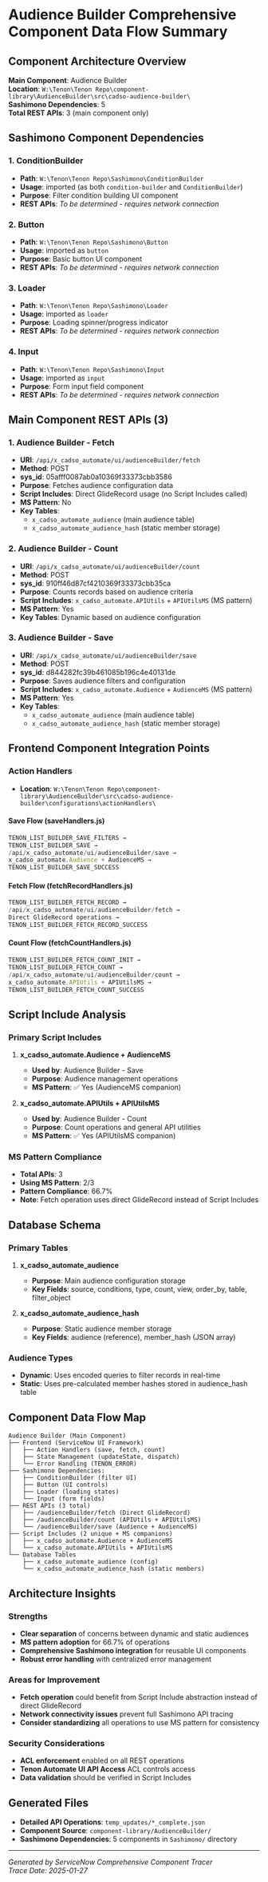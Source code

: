 # Audience Builder Comprehensive Component Data Flow Summary

## Component Architecture Overview

**Main Component**: Audience Builder  
**Location**: `W:\Tenon\Tenon Repo\component-library\AudienceBuilder\src\cadso-audience-builder\`  
**Sashimono Dependencies**: 5  
**Total REST APIs**: 3 (main component only)  

## Sashimono Component Dependencies

### 1. ConditionBuilder
- **Path**: `W:\Tenon\Tenon Repo\Sashimono\ConditionBuilder`
- **Usage**: imported (as both `condition-builder` and `ConditionBuilder`)
- **Purpose**: Filter condition building UI component
- **REST APIs**: *To be determined - requires network connection*

### 2. Button  
- **Path**: `W:\Tenon\Tenon Repo\Sashimono\Button`
- **Usage**: imported as `button`
- **Purpose**: Basic button UI component
- **REST APIs**: *To be determined - requires network connection*

### 3. Loader
- **Path**: `W:\Tenon\Tenon Repo\Sashimono\Loader`
- **Usage**: imported as `loader` 
- **Purpose**: Loading spinner/progress indicator
- **REST APIs**: *To be determined - requires network connection*

### 4. Input
- **Path**: `W:\Tenon\Tenon Repo\Sashimono\Input`
- **Usage**: imported as `input`
- **Purpose**: Form input field component
- **REST APIs**: *To be determined - requires network connection*

## Main Component REST APIs (3)

### 1. Audience Builder - Fetch
- **URI**: `/api/x_cadso_automate/ui/audienceBuilder/fetch`
- **Method**: POST
- **sys_id**: 05afff0087ab0a10369f33373cbb3586
- **Purpose**: Fetches audience configuration data
- **Script Includes**: Direct GlideRecord usage (no Script Includes called)
- **MS Pattern**: No
- **Key Tables**: 
  - `x_cadso_automate_audience` (main audience table)
  - `x_cadso_automate_audience_hash` (static member storage)

### 2. Audience Builder - Count  
- **URI**: `/api/x_cadso_automate/ui/audienceBuilder/count`
- **Method**: POST
- **sys_id**: 910ff46d87cf4210369f33373cbb35ca
- **Purpose**: Counts records based on audience criteria
- **Script Includes**: `x_cadso_automate.APIUtils` + `APIUtilsMS` (MS pattern)
- **MS Pattern**: Yes
- **Key Tables**: Dynamic based on audience configuration

### 3. Audience Builder - Save
- **URI**: `/api/x_cadso_automate/ui/audienceBuilder/save`
- **Method**: POST  
- **sys_id**: d844282fc39b461085b196c4e40131de
- **Purpose**: Saves audience filters and configuration
- **Script Includes**: `x_cadso_automate.Audience` + `AudienceMS` (MS pattern)
- **MS Pattern**: Yes
- **Key Tables**: 
  - `x_cadso_automate_audience` (main audience table)
  - `x_cadso_automate_audience_hash` (static member storage)

## Frontend Component Integration Points

### Action Handlers
- **Location**: `W:\Tenon\Tenon Repo\component-library\AudienceBuilder\src\cadso-audience-builder\configurations\actionHandlers\`

#### Save Flow (saveHandlers.js)
```javascript
TENON_LIST_BUILDER_SAVE_FILTERS → 
TENON_LIST_BUILDER_SAVE → 
/api/x_cadso_automate/ui/audienceBuilder/save →
x_cadso_automate.Audience + AudienceMS →
TENON_LIST_BUILDER_SAVE_SUCCESS
```

#### Fetch Flow (fetchRecordHandlers.js)  
```javascript
TENON_LIST_BUILDER_FETCH_RECORD →
/api/x_cadso_automate/ui/audienceBuilder/fetch →
Direct GlideRecord operations →
TENON_LIST_BUILDER_FETCH_RECORD_SUCCESS
```

#### Count Flow (fetchCountHandlers.js)
```javascript
TENON_LIST_BUILDER_FETCH_COUNT_INIT →
TENON_LIST_BUILDER_FETCH_COUNT →
/api/x_cadso_automate/ui/audienceBuilder/count →
x_cadso_automate.APIUtils + APIUtilsMS →
TENON_LIST_BUILDER_FETCH_COUNT_SUCCESS
```

## Script Include Analysis

### Primary Script Includes
1. **x_cadso_automate.Audience + AudienceMS**
   - **Used by**: Audience Builder - Save
   - **Purpose**: Audience management operations
   - **MS Pattern**: ✅ Yes (AudienceMS companion)

2. **x_cadso_automate.APIUtils + APIUtilsMS**  
   - **Used by**: Audience Builder - Count
   - **Purpose**: Count operations and general API utilities
   - **MS Pattern**: ✅ Yes (APIUtilsMS companion)

### MS Pattern Compliance
- **Total APIs**: 3
- **Using MS Pattern**: 2/3
- **Pattern Compliance**: 66.7%
- **Note**: Fetch operation uses direct GlideRecord instead of Script Includes

## Database Schema

### Primary Tables
1. **x_cadso_automate_audience**
   - **Purpose**: Main audience configuration storage
   - **Key Fields**: source, conditions, type, count, view, order_by, table, filter_object

2. **x_cadso_automate_audience_hash**
   - **Purpose**: Static audience member storage  
   - **Key Fields**: audience (reference), member_hash (JSON array)

### Audience Types
- **Dynamic**: Uses encoded queries to filter records in real-time
- **Static**: Uses pre-calculated member hashes stored in audience_hash table

## Component Data Flow Map

```
Audience Builder (Main Component)
├── Frontend (ServiceNow UI Framework)
│   ├── Action Handlers (save, fetch, count)
│   ├── State Management (updateState, dispatch)  
│   └── Error Handling (TENON_ERROR)
├── Sashimono Dependencies:
│   ├── ConditionBuilder (filter UI)
│   ├── Button (UI controls)  
│   ├── Loader (loading states)
│   └── Input (form fields)
├── REST APIs (3 total)
│   ├── /audienceBuilder/fetch (Direct GlideRecord)
│   ├── /audienceBuilder/count (APIUtils + APIUtilsMS)
│   └── /audienceBuilder/save (Audience + AudienceMS)
├── Script Includes (2 unique + MS companions)
│   ├── x_cadso_automate.Audience + AudienceMS
│   └── x_cadso_automate.APIUtils + APIUtilsMS
└── Database Tables
    ├── x_cadso_automate_audience (config)
    └── x_cadso_automate_audience_hash (static members)
```

## Architecture Insights

### Strengths
- **Clear separation** of concerns between dynamic and static audiences
- **MS pattern adoption** for 66.7% of operations
- **Comprehensive Sashimono integration** for reusable UI components
- **Robust error handling** with centralized error management

### Areas for Improvement
- **Fetch operation** could benefit from Script Include abstraction instead of direct GlideRecord
- **Network connectivity issues** prevent full Sashimono API tracing
- **Consider standardizing** all operations to use MS pattern for consistency

### Security Considerations
- **ACL enforcement** enabled on all REST operations
- **Tenon Automate UI API Access** ACL controls access
- **Data validation** should be verified in Script Includes

## Generated Files
- **Detailed API Operations**: `temp_updates/*_complete.json`
- **Component Source**: `component-library/AudienceBuilder/`
- **Sashimono Dependencies**: 5 components in `Sashimono/` directory

---
*Generated by ServiceNow Comprehensive Component Tracer*  
*Trace Date: 2025-01-27*